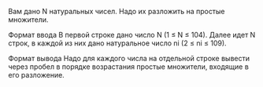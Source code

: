Вам дано N натуральных чисел. Надо их разложить на простые множители.

Формат ввода
В первой строке дано число N (1 ≤ N ≤ 104). Далее идет N строк, в каждой из них дано натуральное число ni (2 ≤ ni ≤ 109).

Формат вывода
Надо для каждого числа на отдельной строке вывести через пробел в порядке возрастания простые множители, входящие в его разложение.


